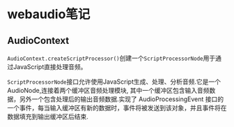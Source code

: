 # webaudio笔记

## AudioContext

`AudioContext.createScriptProcessor()`创建一个`ScriptProcessorNode`用于通过JavaScript直接处理音频。

`ScriptProcessorNode`接口允许使用JavaScript生成、处理、分析音频.它是一个 AudioNode,连接着两个缓冲区音频处理模块, 其中一个缓冲区包含输入音频数据，另外一个包含处理后的输出音频数据.实现了 AudioProcessingEvent 接口的一个事件，每当输入缓冲区有新的数据时，事件将被发送到该对象，并且事件将在数据填充到输出缓冲区后结束.
